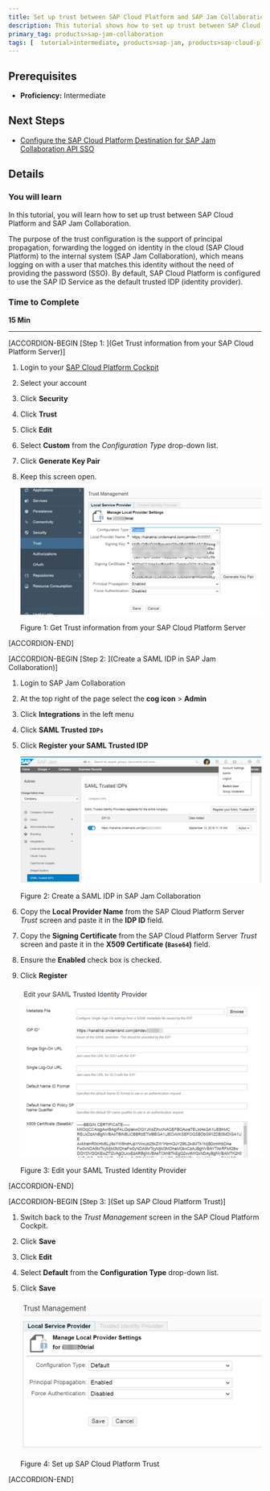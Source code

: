 ```yaml
---
title: Set up trust between SAP Cloud Platform and SAP Jam Collaboration
description: This tutorial shows how to set up trust between SAP Cloud Platform and SAP Jam Collaboration.
primary_tag: products>sap-jam-collaboration
tags: [  tutorial>intermediate, products>sap-jam, products>sap-cloud-platform, topic>cloud ]
---
```


## Prerequisites  
 - **Proficiency:** Intermediate

## Next Steps
- [Configure the SAP Cloud Platform Destination for SAP Jam Collaboration API SSO](https://developers.sap.com/tutorials/jam-cloud-api-sso-configure.html)

## Details
### You will learn  
In this tutorial, you will learn how to set up trust between SAP Cloud Platform and SAP Jam Collaboration.

The purpose of the trust configuration is the support of principal propagation, forwarding the logged on identity in the cloud (SAP Cloud Platform) to the internal system (SAP Jam Collaboration), which means logging on with a user that matches this identity without the need of providing the password (SSO). By default, SAP Cloud Platform is configured to use the SAP ID Service as the default trusted IDP (identity provider).

### Time to Complete
**15 Min**

---

[ACCORDION-BEGIN [Step 1: ](Get Trust information from your SAP Cloud Platform Server)]

1.  Login to your [SAP Cloud Platform Cockpit](https://account.hanatrial.ondemand.com)
2.  Select your account
3.  Click **Security**
4.  Click **Trust**
5.  Click **Edit**
6.  Select **Custom** from the _Configuration Type_ drop-down list.
7.  Click **Generate Key Pair**
8.  Keep this screen open.

    ![Trust Management page](loio4126a23b46bb41dc87a7e57f67eb00eb_HiRes.png)

    Figure 1: Get Trust information from your SAP Cloud Platform Server


[ACCORDION-END]

[ACCORDION-BEGIN [Step 2: ](Create a SAML IDP in SAP Jam Collaboration)]

1.  Login to SAP Jam Collaboration
2.  At the top right of the page select the **cog icon** \> **Admin**
3.  Click **Integrations** in the left menu
4.  Click **SAML Trusted `IDPs`**
5.  Click **Register your SAML Trusted IDP**

    ![SAML Trusted IDPs page](loioefa9011fa7d14f31a805baf8c107fe66_HiRes.png)

    Figure 2: Create a SAML IDP in SAP Jam Collaboration
6.  Copy the **Local Provider Name** from the SAP Cloud Platform Server _Trust_ screen and paste it in the **IDP ID** field.
7.  Copy the **Signing Certificate** from the SAP Cloud Platform Server _Trust_ screen and paste it in the **X509 Certificate (`Base64`)** field.
8.  Ensure the **Enabled** check box is checked.
9.  Click **Register**

    ![Edit your SAML Trusted Identity Provider page](loio68dab405f40c4ffd831fb0521d4bc055_HiRes.png)

    Figure 3: Edit your SAML Trusted Identity Provider


[ACCORDION-END]

[ACCORDION-BEGIN [Step 3: ](Set up SAP Cloud Platform Trust)]

1.  Switch back to the _Trust Management_ screen in the SAP Cloud Platform Cockpit.
2.  Click **Save**
3.  Click **Edit**
4.  Select **Default** from the **Configuration Type** drop-down list.
5.  Click **Save**

    ![Trust Managment page](loio4b9d1aa2c431416badb2913b7641ecb7_HiRes.png)

    Figure 4: Set up SAP Cloud Platform Trust


[ACCORDION-END]

